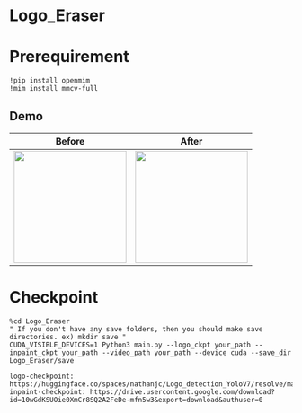 # Logo_Eraser

# Prerequirement
```
!pip install openmim
!mim install mmcv-full
```

## Demo
| Before | After |
| ------ | ----- |
| <img src="https://github.com/Dohyeon-Kim1/Logo_Eraser/assets/63627639/5a921ae5-1fca-4860-8a32-835ee5f8c569" width="200" height="200"> | <img src="https://github.com/Dohyeon-Kim1/Logo_Eraser/assets/63627639/8910ad65-958a-4072-9b5f-80d306cbd6cd" width="200" height="200"> |

# Checkpoint
```
%cd Logo_Eraser
" If you don't have any save folders, then you should make save directories. ex) mkdir save "
CUDA_VISIBLE_DEVICES=1 Python3 main.py --logo_ckpt your_path --inpaint_ckpt your_path --video_path your_path --device cuda --save_dir Logo_Eraser/save

logo-checkpoint: https://huggingface.co/spaces/nathanjc/Logo_detection_YoloV7/resolve/main/logo_detection.pt
inpaint-checkpoint: https://drive.usercontent.google.com/download?id=10wGdKSUOie0XmCr8SQ2A2FeDe-mfn5w3&export=download&authuser=0
```

